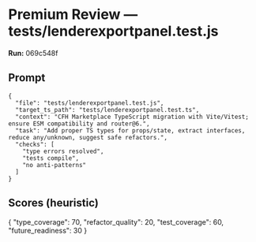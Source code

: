 # Premium Review — tests/lenderexportpanel.test.js

**Run:** 069c548f

## Prompt

```
{
  "file": "tests/lenderexportpanel.test.js",
  "target_ts_path": "tests/lenderexportpanel.test.ts",
  "context": "CFH Marketplace TypeScript migration with Vite/Vitest; ensure ESM compatibility and router@6.",
  "task": "Add proper TS types for props/state, extract interfaces, reduce any/unknown, suggest safe refactors.",
  "checks": [
    "type errors resolved",
    "tests compile",
    "no anti-patterns"
  ]
}
```

## Scores (heuristic)

{
  "type_coverage": 70,
  "refactor_quality": 20,
  "test_coverage": 60,
  "future_readiness": 30
}
